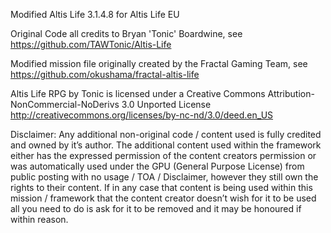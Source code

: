 Modified Altis Life 3.1.4.8 for Altis Life EU

Original Code all credits to Bryan 'Tonic' Boardwine, see https://github.com/TAWTonic/Altis-Life

Modified mission file originally created by the Fractal Gaming Team, see https://github.com/okushama/fractal-altis-life

Altis Life RPG by Tonic is licensed under a Creative Commons Attribution-NonCommercial-NoDerivs 3.0 Unported License http://creativecommons.org/licenses/by-nc-nd/3.0/deed.en_US

Disclaimer: Any additional non-original code / content used is fully credited and owned by it’s author. The additional content used within the framework either has the expressed permission of the content creators permission or was automatically used under the GPU (General Purpose License) from public posting with no usage / TOA / Disclaimer, however they still own the rights to their content. If in any case that content is being used within this mission / framework that the content creator doesn’t wish for it to be used all you need to do is ask for it to be removed and it may be honoured if within reason.
